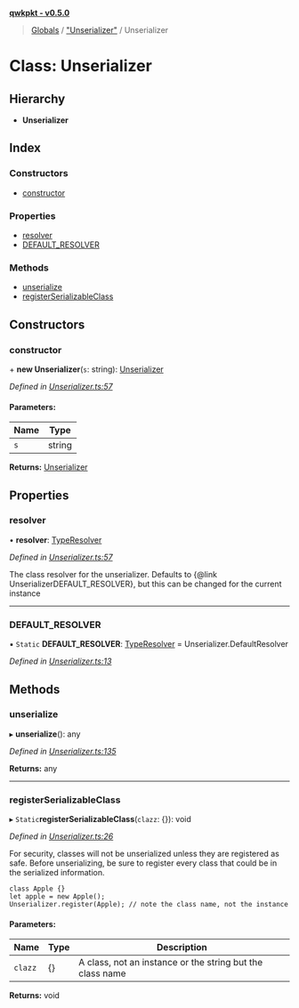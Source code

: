 **[qwkpkt - v0.5.0](../README.md)**

> [Globals](../globals.md) / ["Unserializer"](../modules/_unserializer_.md) / Unserializer

# Class: Unserializer

## Hierarchy

* **Unserializer**

## Index

### Constructors

* [constructor](_unserializer_.unserializer.md#constructor)

### Properties

* [resolver](_unserializer_.unserializer.md#resolver)
* [DEFAULT\_RESOLVER](_unserializer_.unserializer.md#default_resolver)

### Methods

* [unserialize](_unserializer_.unserializer.md#unserialize)
* [registerSerializableClass](_unserializer_.unserializer.md#registerserializableclass)

## Constructors

### constructor

\+ **new Unserializer**(`s`: string): [Unserializer](_unserializer_.unserializer.md)

*Defined in [Unserializer.ts:57](https://github.com/Madrok/pktstorm/blob/f0875b2/src/Unserializer.ts#L57)*

#### Parameters:

Name | Type |
------ | ------ |
`s` | string |

**Returns:** [Unserializer](_unserializer_.unserializer.md)

## Properties

### resolver

•  **resolver**: [TypeResolver](../interfaces/_unserializer_.typeresolver.md)

*Defined in [Unserializer.ts:57](https://github.com/Madrok/pktstorm/blob/f0875b2/src/Unserializer.ts#L57)*

The class resolver for the unserializer.
Defaults to {@link UnserializerDEFAULT_RESOLVER}, but
this can be changed for the current instance

___

### DEFAULT\_RESOLVER

▪ `Static` **DEFAULT\_RESOLVER**: [TypeResolver](../interfaces/_unserializer_.typeresolver.md) = Unserializer.DefaultResolver

*Defined in [Unserializer.ts:13](https://github.com/Madrok/pktstorm/blob/f0875b2/src/Unserializer.ts#L13)*

## Methods

### unserialize

▸ **unserialize**(): any

*Defined in [Unserializer.ts:135](https://github.com/Madrok/pktstorm/blob/f0875b2/src/Unserializer.ts#L135)*

**Returns:** any

___

### registerSerializableClass

▸ `Static`**registerSerializableClass**(`clazz`: {}): void

*Defined in [Unserializer.ts:26](https://github.com/Madrok/pktstorm/blob/f0875b2/src/Unserializer.ts#L26)*

For security, classes will not be unserialized unless they
are registered as safe. Before unserializing, be sure to
register every class that could be in the serialized information.
```
class Apple {}
let apple = new Apple();
Unserializer.register(Apple); // note the class name, not the instance
```

#### Parameters:

Name | Type | Description |
------ | ------ | ------ |
`clazz` | {} | A class, not an instance or the string but the class name  |

**Returns:** void
